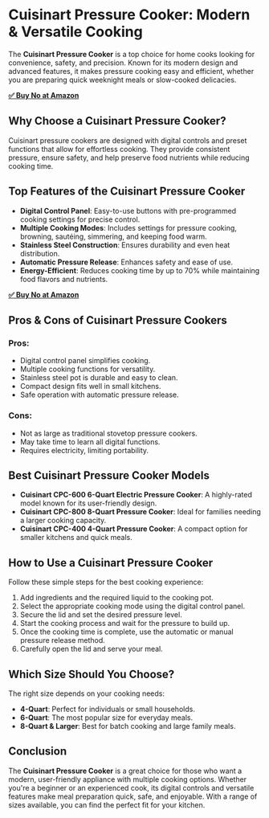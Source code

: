 <!DOCTYPE html>
<html lang="en">
<head>
    <meta charset="UTF-8">
    <meta name="viewport" content="width=device-width, initial-scale=1.0">
    <title>Cuisinart Pressure Cooker: Modern & Versatile Cooking</title>
</head>
<body>

<h1>Cuisinart Pressure Cooker: Modern & Versatile Cooking</h1>

<p>The <strong>Cuisinart Pressure Cooker</strong> is a top choice for home cooks looking for convenience, safety, and precision. Known for its modern design and advanced features, it makes pressure cooking easy and efficient, whether you are preparing quick weeknight meals or slow-cooked delicacies.</p>

[**✅ Buy No at Amazon**](https://amzn.to/3Dk9MK5)

<h2>Why Choose a Cuisinart Pressure Cooker?</h2>

<p>Cuisinart pressure cookers are designed with digital controls and preset functions that allow for effortless cooking. They provide consistent pressure, ensure safety, and help preserve food nutrients while reducing cooking time.</p>

<h2>Top Features of the Cuisinart Pressure Cooker</h2>

<ul>
    <li><strong>Digital Control Panel</strong>: Easy-to-use buttons with pre-programmed cooking settings for precise control.</li>
    <li><strong>Multiple Cooking Modes</strong>: Includes settings for pressure cooking, browning, sautéing, simmering, and keeping food warm.</li>
    <li><strong>Stainless Steel Construction</strong>: Ensures durability and even heat distribution.</li>
    <li><strong>Automatic Pressure Release</strong>: Enhances safety and ease of use.</li>
    <li><strong>Energy-Efficient</strong>: Reduces cooking time by up to 70% while maintaining food flavors and nutrients.</li>
</ul>

[**✅ Buy No at Amazon**](https://amzn.to/3Dk9MK5)

<h2>Pros & Cons of Cuisinart Pressure Cookers</h2>

<h3>Pros:</h3>
<ul>
    <li>Digital control panel simplifies cooking.</li>
    <li>Multiple cooking functions for versatility.</li>
    <li>Stainless steel pot is durable and easy to clean.</li>
    <li>Compact design fits well in small kitchens.</li>
    <li>Safe operation with automatic pressure release.</li>
</ul>

<h3>Cons:</h3>
<ul>
    <li>Not as large as traditional stovetop pressure cookers.</li>
    <li>May take time to learn all digital functions.</li>
    <li>Requires electricity, limiting portability.</li>
</ul>

<h2>Best Cuisinart Pressure Cooker Models</h2>

<ul>
    <li><strong>Cuisinart CPC-600 6-Quart Electric Pressure Cooker</strong>: A highly-rated model known for its user-friendly design.</li>
    <li><strong>Cuisinart CPC-800 8-Quart Pressure Cooker</strong>: Ideal for families needing a larger cooking capacity.</li>
    <li><strong>Cuisinart CPC-400 4-Quart Pressure Cooker</strong>: A compact option for smaller kitchens and quick meals.</li>
</ul>

<h2>How to Use a Cuisinart Pressure Cooker</h2>

<p>Follow these simple steps for the best cooking experience:</p>

<ol>
    <li>Add ingredients and the required liquid to the cooking pot.</li>
    <li>Select the appropriate cooking mode using the digital control panel.</li>
    <li>Secure the lid and set the desired pressure level.</li>
    <li>Start the cooking process and wait for the pressure to build up.</li>
    <li>Once the cooking time is complete, use the automatic or manual pressure release method.</li>
    <li>Carefully open the lid and serve your meal.</li>
</ol>

<h2>Which Size Should You Choose?</h2>

<p>The right size depends on your cooking needs:</p>
<ul>
    <li><strong>4-Quart</strong>: Perfect for individuals or small households.</li>
    <li><strong>6-Quart</strong>: The most popular size for everyday meals.</li>
    <li><strong>8-Quart & Larger</strong>: Best for batch cooking and large family meals.</li>
</ul>

<h2>Conclusion</h2>

<p>The <strong>Cuisinart Pressure Cooker</strong> is a great choice for those who want a modern, user-friendly appliance with multiple cooking options. Whether you're a beginner or an experienced cook, its digital controls and versatile features make meal preparation quick, safe, and enjoyable. With a range of sizes available, you can find the perfect fit for your kitchen.</p>

</body>
</html>

